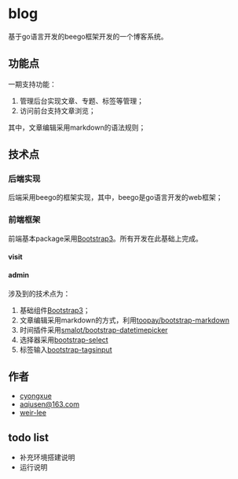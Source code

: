 
# blog

基于go语言开发的beego框架开发的一个博客系统。

## 功能点

一期支持功能：
    
1. 管理后台实现文章、专题、标签等管理；
2. 访问前台支持文章浏览；
    
其中，文章编辑采用markdown的语法规则；
    
## 技术点

### 后端实现

后端采用beego的框架实现，其中，beego是go语言开发的web框架；

### 前端框架

前端基本package采用[Bootstrap3](http://v3.bootcss.com/)。所有开发在此基础上完成。

#### visit

#### admin

涉及到的技术点为：
    
1. 基础组件[Bootstrap3](http://v3.bootcss.com/)；
2. 文章编辑采用markdown的方式，利用[toopay/bootstrap-markdown](http://www.codingdrama.com/bootstrap-markdown/)
3. 时间插件采用[smalot/bootstrap-datetimepicker](https://github.com/smalot/bootstrap-datetimepicker)
4. 选择器采用[bootstrap-select](http://silviomoreto.github.io/bootstrap-select/)
5. 标签输入[bootstrap-tagsinput](https://bootstrap-tagsinput.github.io/bootstrap-tagsinput/examples/)

## 作者

- [cyongxue](https://github.com/cyongxue)
- [aqiusen@163.com](https://github.com/aqiusen)
- [weir-lee](https://github.com/weir-lee)

## todo list

- 补充环境搭建说明
- 运行说明

